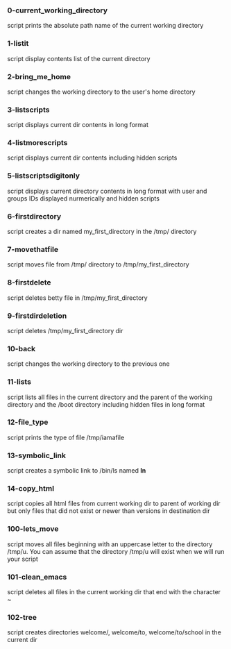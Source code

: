 ### 0-current_working_directory<br>
script prints the absolute path name of the current working directory<br>

### 1-listit<br> 
script display contents list of the current directory<br>

### 2-bring_me_home<br> 
script changes the working directory to the user's home directory<br>

### 3-listscripts<br> 
script displays current dir contents in long format<br>

### 4-listmorescripts<br> 
script displays current dir contents including hidden scripts<br>

### 5-listscriptsdigitonly<br>
script displays current directory contents in long format with user and groups IDs displayed nurmerically and hidden scripts<br>

### 6-firstdirectory<br>
script creates a dir named my_first_directory in the /tmp/ directory<br>

### 7-movethatfile<br>
script moves file from /tmp/ directory to /tmp/my_first_directory<br>

### 8-firstdelete<br>
script deletes betty file in /tmp/my_first_directory<br>

### 9-firstdirdeletion<br>
script deletes /tmp/my_first_directory dir<br>

### 10-back<br>
script changes the working directory to the previous one<br>

### 11-lists<br>
script lists all files in the current directory and the parent of the working directory and the /boot directory including hidden files in long format<br>

### 12-file_type<br>
script prints the type of file /tmp/iamafile<br>

### 13-symbolic_link<br>
script creates a symbolic link to /bin/ls named __ln__<br>

### 14-copy_html<br>
script copies all html files from current working dir to parent of working dir but only files that did not exist or newer than versions in destination dir<br>

### 100-lets_move<br>
script moves all files beginning with an uppercase letter to the directory /tmp/u. You can assume that the directory /tmp/u will exist when we will run your script<br>

### 101-clean_emacs<br>
script deletes all files in the current working dir that end with the character ~<br>

### 102-tree<br>
script creates directories welcome/, welcome/to, welcome/to/school in the current dir<br>


